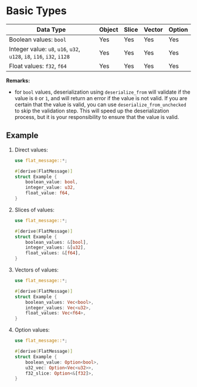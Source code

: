 # Basic Types

| Data Type                                                             | Object | Slice | Vector | Option |
| --------------------------------------------------------------------- | ------ | ----- | ------ | ------ |
| Boolean values: `bool`                                                | Yes    | Yes   | Yes    | Yes    |
| Integer value: `u8`, `u16`, `u32`, `u128`, `i8`, `i16`, `i32`, `i128` | Yes    | Yes   | Yes    | Yes    |
| Float values: `f32`, `f64`                                            | Yes    | Yes   | Yes    | Yes    |

**Remarks:**
- for `bool` values, deserialization using `deserialize_from` will validate if the value is `0` or `1`, and will return an error if the value is not valid. If you are certain that the value is valid, you can use `deserialize_from_unchecked` to skip the validation step. This will speed up the deserialization process, but it is your responsibility to ensure that the value is valid.

## Example

1. Direct values:
    ```rust
    use flat_message::*;

    #[derive(FlatMessage)]
    struct Example {
        boolean_value: bool,
        integer_value: u32,
        float_value: f64,
    }
    ```

2. Slices of values:
    ```rust
    use flat_message::*;

    #[derive(FlatMessage)]
    struct Example {
        boolean_values: &[bool],
        integer_values: &[u32],
        float_values: &[f64],
    }
    ```

3. Vectors of values:
    ```rust
    use flat_message::*;

    #[derive(FlatMessage)]
    struct Example {
        boolean_values: Vec<bool>,
        integer_values: Vec<u32>,
        float_values: Vec<f64>,
    }
    ```

4. Option values:
    ```rust
    use flat_message::*;

    #[derive(FlatMessage)]
    struct Example {
        boolean_value: Option<bool>,
        u32_vec: Option<Vec<u32>>,
        f32_slice: Option<&[f32]>,
    }
    ```